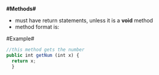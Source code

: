 **#Methods#**
- must have return statements, unless it is a **void** method
- method format is:
  <visibility modifier> <return type> <method name> <parameter list>

#Example#

```javascript
//this method gets the number
public int getNum (int x) {
  return x;
  }
  ```
  

